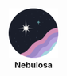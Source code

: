 <h3 align="center">
	<img src="https://raw.githubusercontent.com/nebulosa-theme/nebulosa/refs/heads/main/assets/logo_circle.png" width="100" alt="Logo"/><br/>
	Nebulosa
</h3>
